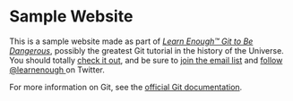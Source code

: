 # Sample Website

This is a sample website made as part of
[*Learn Enough™ Git to Be Dangerous*](http://learnenough.com/git-tutorial), possibly the greatest
 Git tutorial in the history of the Universe. You should totally [
check it out](http://learnenough.com/git-tutorial), and be sure to [join
the email list](http://learnenough.com/#email_list) and [follow @learnenough
](http://twitter.com/learnenough) on Twitter.


For more information on Git, see the
[official Git documentation](https://git-scm.com/).
